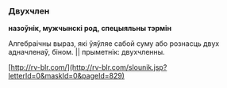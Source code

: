 ### Двухчлен
**назоўнік, мужчынскі род, спецыяльны тэрмін**

Алгебраічны выраз, які ўяўляе сабой суму або рознасць двух адначленаў, біном. || прыметнік: двухчленны.

<a rel="author">[http://rv-blr.com/](http://rv-blr.com/slounik.jsp?letterId=0&maskId=0&pageId=829)</a>
